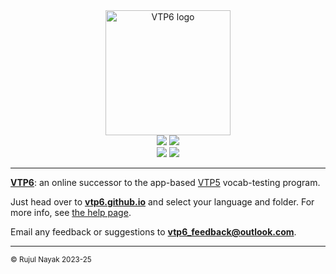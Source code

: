 <div align="center">
    <!-- https://github.com/vtp6/vtp6.github.io/assets/55329600/3ef8c29f-f455-468a-9a42-8dcc6af51b9a -->
    <a href="https://vtp6.github.io/">
      <img
        src="https://vtp6.rujulnayak.com/logos/logo-banner.png"
        height="200px" alt="VTP6 logo" title="https://vtp6.github.io/" />
    </a>
    <br />
    <img src="https://img.shields.io/github/last-commit/vtp6/vtp6.github.io" />
    <a href="https://vtp6.github.io" style="text-decoration: none;">
        <img src="https://img.shields.io/website/https/vtp6.github.io/index.html.svg" />
    </a>
    <br />
    <img src="https://img.shields.io/github/v/release/vtp6/vtp6.github.io?color=orange" />
    <a href="https://github.com/vtp6/vtp6.github.io/blob/main/LICENSE" style="text-decoration: none;">
        <img src="https://img.shields.io/badge/License-MIT-blue.svg" />
    </a>
</div>

<hr />

**[VTP6]**: an online successor to the app-based
[VTP5](https://github.com/vtp5/vtp5) vocab-testing program.

Just head over to **[vtp6.github.io][VTP6]** and select your language and folder.
For more info, see [the help page](https://vtp6.rujulnayak.com/help/).

Email any feedback or suggestions to **vtp6_feedback@outlook.com**.

***

<sub>© Rujul Nayak 2023-25</sub>

[VTP6]: https://vtp6.github.io/
